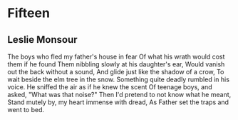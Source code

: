 # Fifteen
## Leslie Monsour
The boys who fled my father's house in fear
Of what his wrath would cost them if he found
Them nibbling slowly at his daughter's ear,
Would vanish out the back without a sound,
And glide just like the shadow of a crow,
To wait beside the elm tree in the snow.
Something quite deadly rumbled in his voice.
He sniffed the air as if he knew the scent
Of teenage boys, and asked, "What was that noise?"
Then I'd pretend to not know what he meant,
Stand mutely by, my heart immense with dread,
As Father set the traps and went to bed.
